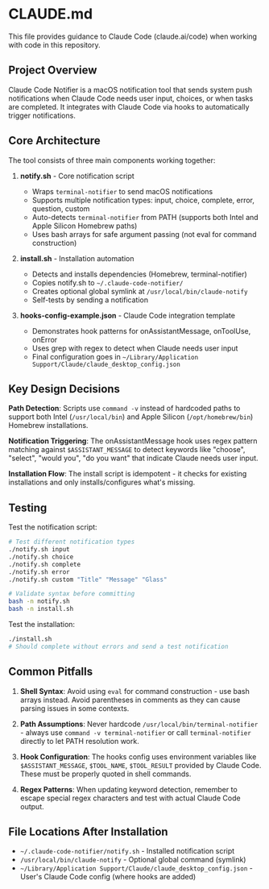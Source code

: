 # CLAUDE.md

This file provides guidance to Claude Code (claude.ai/code) when working with code in this repository.

## Project Overview

Claude Code Notifier is a macOS notification tool that sends system push notifications when Claude Code needs user input, choices, or when tasks are completed. It integrates with Claude Code via hooks to automatically trigger notifications.

## Core Architecture

The tool consists of three main components working together:

1. **notify.sh** - Core notification script
   - Wraps `terminal-notifier` to send macOS notifications
   - Supports multiple notification types: input, choice, complete, error, question, custom
   - Auto-detects `terminal-notifier` from PATH (supports both Intel and Apple Silicon Homebrew paths)
   - Uses bash arrays for safe argument passing (not eval for command construction)

2. **install.sh** - Installation automation
   - Detects and installs dependencies (Homebrew, terminal-notifier)
   - Copies notify.sh to `~/.claude-code-notifier/`
   - Creates optional global symlink at `/usr/local/bin/claude-notify`
   - Self-tests by sending a notification

3. **hooks-config-example.json** - Claude Code integration template
   - Demonstrates hook patterns for onAssistantMessage, onToolUse, onError
   - Uses grep with regex to detect when Claude needs user input
   - Final configuration goes in `~/Library/Application Support/Claude/claude_desktop_config.json`

## Key Design Decisions

**Path Detection**: Scripts use `command -v` instead of hardcoded paths to support both Intel (`/usr/local/bin`) and Apple Silicon (`/opt/homebrew/bin`) Homebrew installations.

**Notification Triggering**: The onAssistantMessage hook uses regex pattern matching against `$ASSISTANT_MESSAGE` to detect keywords like "choose", "select", "would you", "do you want" that indicate Claude needs user input.

**Installation Flow**: The install script is idempotent - it checks for existing installations and only installs/configures what's missing.

## Testing

Test the notification script:
```bash
# Test different notification types
./notify.sh input
./notify.sh choice
./notify.sh complete
./notify.sh error
./notify.sh custom "Title" "Message" "Glass"

# Validate syntax before committing
bash -n notify.sh
bash -n install.sh
```

Test the installation:
```bash
./install.sh
# Should complete without errors and send a test notification
```

## Common Pitfalls

1. **Shell Syntax**: Avoid using `eval` for command construction - use bash arrays instead. Avoid parentheses in comments as they can cause parsing issues in some contexts.

2. **Path Assumptions**: Never hardcode `/usr/local/bin/terminal-notifier` - always use `command -v terminal-notifier` or call `terminal-notifier` directly to let PATH resolution work.

3. **Hook Configuration**: The hooks config uses environment variables like `$ASSISTANT_MESSAGE`, `$TOOL_NAME`, `$TOOL_RESULT` provided by Claude Code. These must be properly quoted in shell commands.

4. **Regex Patterns**: When updating keyword detection, remember to escape special regex characters and test with actual Claude Code output.

## File Locations After Installation

- `~/.claude-code-notifier/notify.sh` - Installed notification script
- `/usr/local/bin/claude-notify` - Optional global command (symlink)
- `~/Library/Application Support/Claude/claude_desktop_config.json` - User's Claude Code config (where hooks are added)
